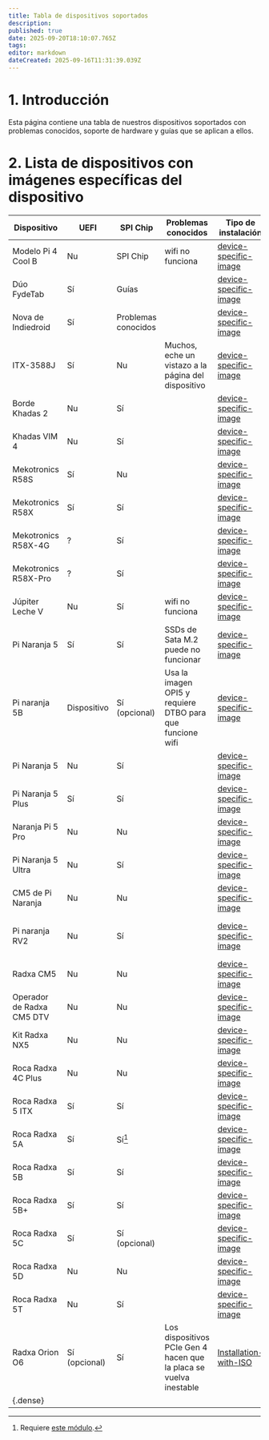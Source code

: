 ```yaml
---
title: Tabla de dispositivos soportados
description:
published: true
date: 2025-09-20T18:10:07.765Z
tags:
editor: markdown
dateCreated: 2025-09-16T11:31:39.039Z
---
```


# 1. Introducción

Esta página contiene una tabla de nuestros dispositivos soportados con problemas conocidos, soporte de hardware y guías que se aplican a ellos.

# 2. Lista de dispositivos con imágenes específicas del dispositivo

| Dispositivo               | UEFI                             | SPI Chip                         | Problemas conocidos                                                | Tipo de instalación                                        | Guías                                    |
| ------------------------- | -------------------------------- | -------------------------------- | ------------------------------------------------------------------ | ---------------------------------------------------------- | ---------------------------------------- |
| Modelo Pi 4 Cool B        | Nu                               | SPI Chip                         | wifi no funciona                                                   | [device-specific-image](/en/install/device-specific-image) |                                          |
| Dúo FydeTab               | Sí                               | Guías                            |                                                                    | [device-specific-image](/en/install/device-specific-image) | [Dúo de ARCA](/en/fydetab-duo)           |
| Nova de Indiedroid        | Sí                               | Problemas conocidos              |                                                                    | [device-specific-image](/en/install/device-specific-image) |                                          |
| ITX-3588J                 | Sí                               | Nu                               | Muchos, eche un vistazo a la página del dispositivo                | [device-specific-image](/en/install/device-specific-image) | [itx-3588j](/en/itx-3588j)               |
| Borde Khadas 2            | Nu                               | Sí                               |                                                                    | [device-specific-image](/en/install/device-specific-image) |                                          |
| Khadas VIM 4              | Nu                               | Sí                               |                                                                    | [device-specific-image](/en/install/device-specific-image) |                                          |
| Mekotronics R58S          | Sí                               | Nu                               |                                                                    | [device-specific-image](/en/install/device-specific-image) |                                          |
| Mekotronics R58X          | Sí                               | Sí                               |                                                                    | [device-specific-image](/en/install/device-specific-image) |                                          |
| Mekotronics R58X-4G       | ?                                | Sí                               |                                                                    | [device-specific-image](/en/install/device-specific-image) |                                          |
| Mekotronics R58X-Pro      | ?                                | Sí                               |                                                                    | [device-specific-image](/en/install/device-specific-image) |                                          |
| Júpiter Leche V           | Nu                               | Sí                               | wifi no funciona                                                   | [device-specific-image](/en/install/device-specific-image) |                                          |
| Pi Naranja 5              | Sí                               | Sí                               | SSDs de Sata M.2 puede no funcionar                | [device-specific-image](/en/install/device-specific-image) | [Serias Pi 5 Naranja](/orangepi-5)       |
| Pi naranja 5B             | Dispositivo                      | Sí (opcional) | Usa la imagen OPI5 y requiere DTBO para que funcione wifi          | [device-specific-image](/en/install/device-specific-image) | [Serias Pi 5 Naranja](/orangepi-5)       |
| Pi Naranja 5              | Nu                               | Sí                               |                                                                    | [device-specific-image](/en/install/device-specific-image) | [Serias Pi 5 Naranja](/orangepi-5)       |
| Pi Naranja 5 Plus         | Sí                               | Sí                               |                                                                    | [device-specific-image](/en/install/device-specific-image) | [Serias Pi 5 Naranja](/orangepi-5)       |
| Naranja Pi 5 Pro          | Nu                               | Nu                               |                                                                    | [device-specific-image](/en/install/device-specific-image) | [Serias Pi 5 Naranja](/orangepi-5)       |
| Pi Naranja 5 Ultra        | Nu                               | Sí                               |                                                                    | [device-specific-image](/en/install/device-specific-image) | [Serias Pi 5 Naranja](/orangepi-5)       |
| CM5 de Pi Naranja         | Nu                               | Nu                               |                                                                    | [device-specific-image](/en/install/device-specific-image) | [Serias Pi 5 Naranja](/orangepi-5)       |
| Pi naranja RV2            | Nu                               | Sí                               |                                                                    | [device-specific-image](/en/install/device-specific-image) | [Viernes RV de Pi naranja](/orangepi-rv) |
| Radxa CM5                 | Nu                               | Nu                               |                                                                    | [device-specific-image](/en/install/device-specific-image) | [Roca 5 Series](/rock-5)                 |
| Operador de Radxa CM5 DTV | Nu                               | Nu                               |                                                                    | [device-specific-image](/en/install/device-specific-image) | [Roca 5 Series](/rock-5)                 |
| Kit Radxa NX5             | Nu                               | Nu                               |                                                                    | [device-specific-image](/en/install/device-specific-image) |                                          |
| Roca Radxa 4C Plus        | Nu                               | Nu                               |                                                                    | [device-specific-image](/en/install/device-specific-image) |                                          |
| Roca Radxa 5 ITX          | Sí                               | Sí                               |                                                                    | [device-specific-image](/en/install/device-specific-image) | [Roca 5 Series](/rock-5)                 |
| Roca Radxa 5A             | Sí                               | Sí[^1]                           |                                                                    | [device-specific-image](/en/install/device-specific-image) | [Roca 5 Series](/rock-5)                 |
| Roca Radxa 5B             | Sí                               | Sí                               |                                                                    | [device-specific-image](/en/install/device-specific-image) | [Roca 5 Series](/rock-5)                 |
| Roca Radxa 5B+            | Sí                               | Sí                               |                                                                    | [device-specific-image](/en/install/device-specific-image) | [Roca 5 Series](/rock-5)                 |
| Roca Radxa 5C             | Sí                               | Sí (opcional)                    |                                                                    | [device-specific-image](/en/install/device-specific-image) | [Roca 5 Series](/rock-5)                 |
| Roca Radxa 5D             | Nu                               | Nu                               |                                                                    | [device-specific-image](/en/install/device-specific-image) | [Roca 5 Series](/rock-5)                 |
| Roca Radxa 5T             | Nu                               | Sí                               |                                                                    | [device-specific-image](/en/install/device-specific-image) | [Roca 5 Series](/rock-5)                 |
| Radxa Orion O6            | Sí (opcional) | Sí                               | Los dispositivos PCIe Gen 4 hacen que la placa se vuelva inestable | [Installation-with-ISO](/en/install/Installation-with-ISO) | [radxa-orion-o6](/radxa-orion-o6)        |
| {.dense}  |                                  |                                  |                                                                    |                                                            |                                          |

[^1]: Requiere [este módulo](https://radxa.com/products/accessories/spi-flash-module/).
